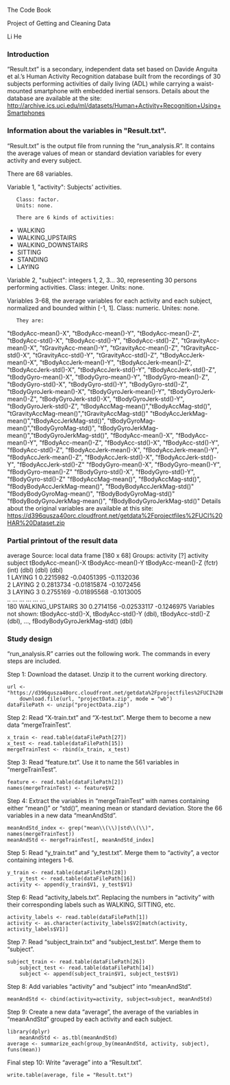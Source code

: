 The Code Book

Project of Getting and Cleaning Data

Li He

### Introduction

“Result.txt” is a secondary, independent data set based on Davide Anguita et al.’s Human Activity 
Recognition database built from the recordings of 30 subjects performing activities of daily living (ADL) 
while carrying a waist-mounted smartphone with embedded inertial sensors. Details about the database 
are available at the site:
http://archive.ics.uci.edu/ml/datasets/Human+Activity+Recognition+Using+Smartphones

### Information about the variables in "Result.txt".

“Result.txt” is the output file from running the “run_analysis.R”. It contains the average values of mean 
or standard deviation variables for every activity and every subject.

There are 68 variables.

Variable 1, "activity": Subjects’ activities.

       Class: factor.
       Units: none.
       
       There are 6 kinds of activities:
-	WALKING
-	WALKING_UPSTAIRS
-	WALKING_DOWNSTAIRS
-	SITTING
-	STANDING
-	LAYING

Variable 2, "subject": integers 1, 2, 3… 30, representing 30 persons performing activities.
       Class: integer.
	Units: none.
	
Variables 3-68, the average variables for each activity and each subject, normalized and bounded within 
[-1, 1].
       Class: numeric.
       Unites: none.
       
       They are: 
       
"tBodyAcc-mean()-X", "tBodyAcc-mean()-Y", "tBodyAcc-mean()-Z",
"tBodyAcc-std()-X", "tBodyAcc-std()-Y", "tBodyAcc-std()-Z",
"tGravityAcc-mean()-X", "tGravityAcc-mean()-Y", "tGravityAcc-mean()-Z",
"tGravityAcc-std()-X", "tGravityAcc-std()-Y", "tGravityAcc-std()-Z",
"tBodyAccJerk-mean()-X", "tBodyAccJerk-mean()-Y", "tBodyAccJerk-mean()-Z",
"tBodyAccJerk-std()-X", "tBodyAccJerk-std()-Y", "tBodyAccJerk-std()-Z",
"tBodyGyro-mean()-X", "tBodyGyro-mean()-Y", "tBodyGyro-mean()-Z",
"tBodyGyro-std()-X", "tBodyGyro-std()-Y", "tBodyGyro-std()-Z",
"tBodyGyroJerk-mean()-X", "tBodyGyroJerk-mean()-Y", "tBodyGyroJerk-mean()-Z",
"tBodyGyroJerk-std()-X", "tBodyGyroJerk-std()-Y", "tBodyGyroJerk-std()-Z",
"tBodyAccMag-mean()","tBodyAccMag-std()",
"tGravityAccMag-mean()","tGravityAccMag-std()"
"tBodyAccJerkMag-mean()","tBodyAccJerkMag-std()",
"tBodyGyroMag-mean()","tBodyGyroMag-std()",
"tBodyGyroJerkMag-mean()","tBodyGyroJerkMag-std()",
"fBodyAcc-mean()-X", "fBodyAcc-mean()-Y", "fBodyAcc-mean()-Z",
"fBodyAcc-std()-X", "fBodyAcc-std()-Y", "fBodyAcc-std()-Z",
"fBodyAccJerk-mean()-X", "fBodyAccJerk-mean()-Y", "fBodyAccJerk-mean()-Z",
"fBodyAccJerk-std()-X", "fBodyAccJerk-std()-Y", "fBodyAccJerk-std()-Z"
"fBodyGyro-mean()-X", "fBodyGyro-mean()-Y", "fBodyGyro-mean()-Z"
"fBodyGyro-std()-X", "fBodyGyro-std()-Y", "fBodyGyro-std()-Z"
"fBodyAccMag-mean()", "fBodyAccMag-std()",
"fBodyBodyAccJerkMag-mean()", "fBodyBodyAccJerkMag-std()"
"fBodyBodyGyroMag-mean()", "fBodyBodyGyroMag-std()"
"fBodyBodyGyroJerkMag-mean()", "fBodyBodyGyroJerkMag-std()"
Details about the original variables are available at this site:
https://d396qusza40orc.cloudfront.net/getdata%2Fprojectfiles%2FUCI%20HAR%20Dataset.zip

### Partial printout of the result data

average
Source: local data frame [180 x 68]
Groups: activity [?]
      activity        subject tBodyAcc-mean()-X tBodyAcc-mean()-Y tBodyAcc-mean()-Z
      (fctr)          (int)             (dbl)             (dbl)             (dbl)           
 1    LAYING            1         0.2215982       -0.04051395        -0.1132036      
 2    LAYING            2         0.2813734       -0.01815874        -0.1072456      
 3    LAYING            3         0.2755169       -0.01895568        -0.1013005      
  ..      ...     ...               ...               ...               ...              
 180  WALKING_UPSTAIRS  30        0.2714156       -0.02533117        -0.1246975
 Variables not shown: tBodyAcc-std()-X, tBodyAcc-std()-Y (dbl), tBodyAcc-std()-Z (dbl), ..., fBodyBodyGyroJerkMag-std() (dbl)

### Study design

“run_analysis.R” carries out the following work. The commands in  every steps are included.

Step 1: Download the dataset. Unzip it to the current working directory. 

	url <- "https://d396qusza40orc.cloudfront.net/getdata%2Fprojectfiles%2FUCI%20HAR%20Dataset.zip"
    	download.file(url, "projectData.zip", mode = "wb")
	dataFilePath <- unzip("projectData.zip")

Step 2: Read “X-train.txt” and “X-test.txt”. Merge them to become a new data “mergeTrainTest”.

	x_train <- read.table(dataFilePath[27])
	x_test <- read.table(dataFilePath[15])
	mergeTrainTest <- rbind(x_train, x_test)

Step 3: Read “feature.txt”. Use it to name the 561 variables in “mergeTrainTest”.

	feature <- read.table(dataFilePath[2])
	names(mergeTrainTest) <- feature$V2

Step 4: Extract the variables in “mergeTrainTest” with names containing either “mean()” or “std()”, 
meaning mean or standard deviation. Store the 66 variables in a new data “meanAndStd”.

	meanAndStd_index <- grep("mean\\(\\)|std\\(\\)", names(mergeTrainTest))
	meanAndStd <- mergeTrainTest[, meanAndStd_index]

Step 5: Read “y_train.txt” and “y_test.txt”. Merge them to “activity”, a vector containing integers 1-6.

	y_train <- read.table(dataFilePath[28])
    	y_test <- read.table(dataFilePath[16])
	activity <- append(y_train$V1, y_test$V1)

Step 6: Read “activity_labels.txt”. Replacing the numbers in “activity” with their corresponding labels
such as WALKING, SITTING, etc.

	activity_labels <- read.table(dataFilePath[1])
 	activity <- as.character(activity_labels$V2[match(activity, activity_labels$V1)]

Step 7: Read “subject_train.txt” and “subject_test.txt”. Merge them to “subject”.

	subject_train <- read.table(dataFilePath[26])
    	subject_test <- read.table(dataFilePath[14])
    	subject <- append(subject_train$V1, subject_test$V1)

Step 8: Add variables “activity” and “subject” into “meanAndStd”.

	meanAndStd <- cbind(activity=activity, subject=subject, meanAndStd)

Step 9: Create a new data “average”, the average of the variables in “meanAndStd” grouped by each 
activity and each subject.

	library(dplyr)
    	meanAndStd <- as.tbl(meanAndStd)
	average <- summarize_each(group_by(meanAndStd, activity, subject), funs(mean))

Final step 10: Write “average” into a “Result.txt”.
	
	write.table(average, file = "Result.txt")


